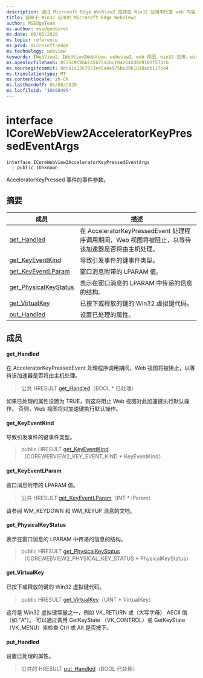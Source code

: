 ```yaml
---
description: 通过 Microsoft Edge WebView2 控件在 Win32 应用中托管 web 内容
title: 适用于 Win32 应用的 Microsoft Edge WebView2
author: MSEdgeTeam
ms.author: msedgedevrel
ms.date: 06/05/2020
ms.topic: reference
ms.prod: microsoft-edge
ms.technology: webview
keywords: IWebView2、IWebView2WebView、webview2、web 视图、win32 应用、win32、edge、ICoreWebView2、ICoreWebView2Controller、浏览器控件、边缘 html
ms.openlocfilehash: 0555c9f8bb145b75dcbcf042642d9d9102f573cb
ms.sourcegitcommit: 8dca1c1367853e45a0a975bc89b1818adb117bd4
ms.translationtype: MT
ms.contentlocale: zh-CN
ms.lasthandoff: 06/08/2020
ms.locfileid: "10698495"
---
```

# interface ICoreWebView2AcceleratorKeyPressedEventArgs 

```
interface ICoreWebView2AcceleratorKeyPressedEventArgs
  : public IUnknown
```

AcceleratorKeyPressed 事件的事件参数。

## 摘要

 成员                        | 描述
--------------------------------|---------------------------------------------
[get_Handled](#get_handled) | 在 AcceleratorKeyPressedEvent 处理程序调用期间，Web 视图将被阻止，以等待该加速器是否将由主机处理。
[get_KeyEventKind](#get_keyeventkind) | 导致引发事件的键事件类型。
[get_KeyEventLParam](#get_keyeventlparam) | 窗口消息附带的 LPARAM 值。
[get_PhysicalKeyStatus](#get_physicalkeystatus) | 表示在窗口消息的 LPARAM 中传递的信息的结构。
[get_VirtualKey](#get_virtualkey) | 已按下或释放的键的 Win32 虚拟键代码。
[put_Handled](#put_handled) | 设置已处理的属性。

## 成员

#### get_Handled 

在 AcceleratorKeyPressedEvent 处理程序调用期间，Web 视图将被阻止，以等待该加速器是否将由主机处理。

> 公共 HRESULT [get_Handled](#get_handled)（BOOL * 已处理）

如果已处理的属性设置为 TRUE，则这将阻止 Web 视图对此加速键执行默认操作。 否则，Web 视图将对加速键执行默认操作。

#### get_KeyEventKind 

导致引发事件的键事件类型。

> public HRESULT [get_KeyEventKind](#get_keyeventkind)（COREWEBVIEW2_KEY_EVENT_KIND * KeyEventKind）

#### get_KeyEventLParam 

窗口消息附带的 LPARAM 值。

> 公共 HRESULT [get_KeyEventLParam](#get_keyeventlparam)（INT * lParam）

请参阅 WM_KEYDOWN 和 WM_KEYUP 消息的文档。

#### get_PhysicalKeyStatus 

表示在窗口消息的 LPARAM 中传递的信息的结构。

> public HRESULT [get_PhysicalKeyStatus](#get_physicalkeystatus)（COREWEBVIEW2_PHYSICAL_KEY_STATUS * PhysicalKeyStatus）

#### get_VirtualKey 

已按下或释放的键的 Win32 虚拟键代码。

> public HRESULT [get_VirtualKey](#get_virtualkey)（UINT * VirtualKey）

这将是 Win32 虚拟键常量之一，例如 VK_RETURN 或（大写字母） ASCII 值（如 "A"）。 可以通过调用 GetKeyState （VK_CONTROL）或 GetKeyState （VK_MENU）来检查 Ctrl 或 Alt 是否按下。

#### put_Handled 

设置已处理的属性。

> 公共的 HRESULT [put_Handled](#put_handled)（BOOL 已处理）

